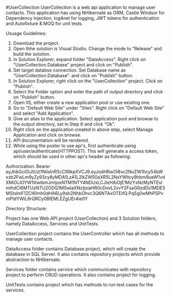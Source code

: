 #UserCollection
UserCollection is a web api application to manage user contacts. This application has using NHibernate as ORM, Castle Windsor for Dependency Injection, log4net for logging, JWT tokens for authentication and Autofixture & MOQ for unit tests. 

Usuage Guidelines:
1. Download the project.
2. Open thhe solution is Visual Studio. Change the mode to "Release" and build the solution.
3. In Solution Explorer, expand folder "DataAccess". Right click on "UserCollection.Database" project and click on "Publish".
4. Set target databse connection. Set Database name as "UserCollection.Database". and click on "Publish" button.
5. In Solution Explorer, right click on the "UserCollection" project. Click on "Publish".
6. Select the Folder option and enter the path of output directory and click on "Publish" button.
7. Open IIS, either create a new application pool or use existing one.
8. Go to "Default Web Site" under "Sites". Right click on "Default Web Site" and select "Add Application".
9. Give an alias to the application. Select application pool and browse to the output directory, set in Step 6 and click "Ok".
10. Right click on the application created in above step, select Manage Application and click on browse.
11. API documentation will be rendered.
12. While using the poster to use api's, first authenticate using api/user/authenticate(HTTPPOST). This will generate a access token, which should be used in other api's header as following:

Authorization: Bearer eyJhbGciOiJIUzI1NiIsInR5cCI6IkpXVCJ9.eyJodHRwOi8vc2NoZW1hcy54bWxzb2FwLm9yZy93cy8yMDA1LzA1L2lkZW50aXR5L2NsYWltcy9hbm9ueW1vdXMiOiJOYW1lIiwibmJmIjoxNTM1NTY4NDUxLCJleHAiOjE1MzYxNzMyNTEsImlhdCI6MTUzNTU2ODQ1MSwiaXNzIjoiaHR0cDovL2xvY2FsaG9zdDo1MDE5MSIsImF1ZCI6Imh0dHA6Ly9sb2NhbGhvc3Q6NTAxOTEifQ.Pq5g0wMhPSPvmPIdYWiL6rQRCy0BIEMLEZgUEr4ie0Y


Directory Structure: 

Project has one Web API project (UserCollection) and 3 Solution folders, namely DataAccess, Services and UnitTests.

UserCollection project contains the UserController which has all methods to manage user contacts.

DataAccess folder contains Database project, which will create the database in SQL Server.
It also contains repository projects which provide abstraction to NHibernate.

Services folder contains service which communicates with repository project to perform CRUD operations. It also contains project for logging.

UnitTests contains project which has methods to run test cases for the services.



